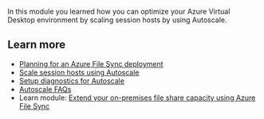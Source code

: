 In this module you learned how you can optimize your Azure Virtual Desktop environment by scaling session hosts by using Autoscale.

## Learn more

- [Planning for an Azure File Sync deployment](/azure/storage/files/storage-sync-files-planning)
- [Scale session hosts using Autoscale](/azure/virtual-desktop/autoscale-scaling-plan)
- [Setup diagnostics for Autoscale](/azure/virtual-desktop/autoscale-diagnostics)
- [Autoscale FAQs](/azure/virtual-desktop/autoscale-faq)
- Learn module: [Extend your on-premises file share capacity using Azure File Sync](/learn/modules/extend-share-capacity-with-azure-file-sync/)
